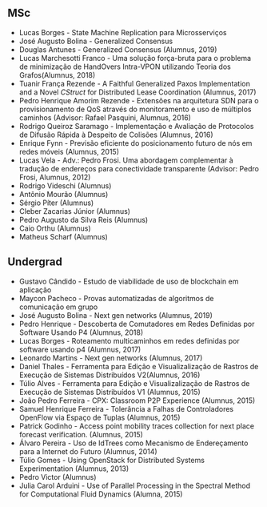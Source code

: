 ## MSc 

* Lucas Borges - State Machine Replication para Microsserviços
* José Augusto Bolina - Generalized Consensus
* Douglas Antunes - Generalized Consensus (Alumnus, 2019)
* Lucas Marchesotti Franco - Uma solução força-bruta para o problema de minimização de HandOvers Intra-VPON utilizando Teoria dos Grafos(Alumnus, 2018)
* Tuanir França Rezende - A Faithful Generalized Paxos Implementation and a Novel *CStruct* for Distributed Lease Coordination (Alumnus, 2017)
* Pedro Henrique Amorim Rezende - Extensões na arquitetura SDN para o provisionamento de QoS através do monitoramento e uso de múltiplos caminhos (Advisor: Rafael Pasquini, Alumnus, 2016)
* Rodrigo Queiroz Saramago - Implementação e Avaliação de Protocolos de Difusão Rápida à Despeito de Colisões (Alumnus, 2016)
* Enrique Fynn - Previsão eficiente do posicionamento futuro de nós em redes móveis (Alumnus, 2015)
* Lucas Vela - Adv.: Pedro Frosi. Uma abordagem complementar à tradução de endereços para conectividade transparente (Advisor: Pedro Frosi, Alumnus, 2012)
* Rodrigo Videschi (Alumnus)
* Antônio Mourão (Alumnus)
* Sérgio Píter (Alumnus)
* Cleber Zacarias Júnior (Alumnus)
* Pedro Augusto da Silva Reis (Alumnus)
* Caio Orthu (Alumnus)
* Matheus Scharf (Alumnus)

## Undergrad 

* Gustavo Cândido - Estudo de viabilidade de uso de blockchain em aplicação
* Maycon Pacheco - Provas automatizadas de algoritmos de comunicação em grupo
* José Augusto Bolina - Next gen networks (Alumnus, 2019)
* Pedro Henrique - Descoberta de Comutadores em Redes Definidas por Software Usando P4 (Alumnus, 2018)
* Lucas Borges - Roteamento multicaminhos em redes definidas por software usando p4 (Alumnus, 2017)
* Leonardo Martins - Next gen networks (Alumnus, 2017)
* Daniel Thales - Ferramenta para Edição e Visualizalização de Rastros de Execução de Sistemas Distribuídos V2(Alumnus, 2016)
* Túlio Alves - Ferramenta para Edição e Visualizalização de Rastros de Execução de Sistemas Distribuídos V1 (Alumnus, 2015)
* João Pedro Ferreira - CPX: Classroom P2P Experience (Alumnus, 2015)
* Samuel Henrique Ferreira - Tolerância a Falhas de Controladores OpenFlow via Espaço de Tuplas (Alumnus, 2015)
* Patrick Godinho - Access point mobility traces collection for next place forecast verification. (Alumnus, 2015)
* Álvaro Pereira - Uso de IdTrees como Mecanismo de Endereçamento para a Internet do Futuro (Alumnus, 2014)
* Túlio Gomes - Using OpenStack for Distributed Systems Experimentation (Alumnus, 2013)
* Pedro Victor (Alumnus)
* Julia Carol Arduini - Use of Parallel Processing in the Spectral Method for Computational Fluid Dynamics (Alumna, 2015)
